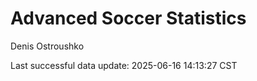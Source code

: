# Advanced Soccer Statistics
Denis Ostroushko

<!-- gfm -->

Last successful data update: 2025-06-16 14:13:27 CST
